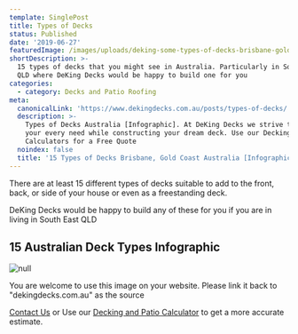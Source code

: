 ```yaml
---
template: SinglePost
title: Types of Decks
status: Published
date: '2019-06-27'
featuredImage: /images/uploads/deking-some-types-of-decks-brisbane-gold-coast-australia.png
shortDescription: >-
  15 types of decks that you might see in Australia. Particularly in Southeast
  QLD where DeKing Decks would be happy to build one for you
categories:
  - category: Decks and Patio Roofing
meta:
  canonicalLink: 'https://www.dekingdecks.com.au/posts/types-of-decks/'
  description: >-
    Types of Decks Australia [Infographic]. At DeKing Decks we strive to meet
    your every need while constructing your dream deck. Use our Decking
    Calculators for a Free Quote
  noindex: false
  title: '15 Types of Decks Brisbane, Gold Coast Australia [Infographic]'
---
```

There are at least 15 different types of decks suitable to add to the front, back, or side of your house or even as a freestanding deck.

DeKing Decks would be happy to build any of these for you if you are in living in South East QLD

## 15 Australian Deck Types Infographic

![null](/images/uploads/types-of-decks-by-deking-decks.png)

You are welcome to use this image on your website. Please link it back to "dekingdecks.com.au" as the source

[Contact Us](https://www.dekingdecks.com.au/contact/) or Use our [Decking and Patio Calculator](https://www.dekingdecks.com.au/quote-calculator/) to get a more accurate estimate.
